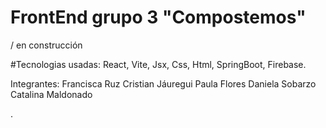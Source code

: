 # FrontEnd grupo 3 "Compostemos" 
/ en construcción 

#Tecnologias usadas:
React, Vite, Jsx, Css, Html, SpringBoot, Firebase. 


Integrantes: 
Francisca Ruz
Cristian Jáuregui
Paula Flores
Daniela Sobarzo 
Catalina Maldonado 


. 



